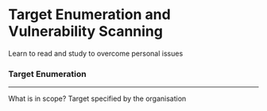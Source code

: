 
# Target Enumeration and Vulnerability Scanning

Learn to read and study to overcome personal issues

### Target Enumeration
---
What is in scope?
	Target specified by the organisation
